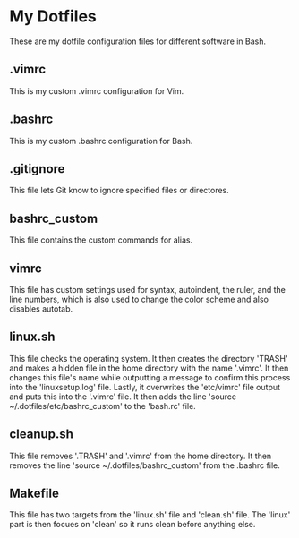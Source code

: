 # My Dotfiles
These are my dotfile configuration files for different software in Bash.

## .vimrc
This is my custom .vimrc configuration for Vim.

## .bashrc
This is my custom .bashrc configuration for Bash.

## .gitignore
This file lets Git know to ignore specified files or directores.

## bashrc_custom
This file contains the custom commands for alias.

## vimrc
This file has custom settings used for syntax, autoindent, the ruler, and the line numbers, which is also used to change the color scheme and also disables autotab.

## linux.sh
This file checks the operating system. It then creates the directory 'TRASH' and makes a hidden file in the home directory with the name '.vimrc'. It then changes this file's name while outputting a message to confirm this process into the 'linuxsetup.log' file. Lastly, it overwrites the 'etc/vimrc' file output and puts this into the '.vimrc' file. It then adds the line 'source ~/.dotfiles/etc/bashrc_custom' to the 'bash.rc' file.

## cleanup.sh
This file removes '.TRASH' and '.vimrc' from the home directory. It then removes the line 'source ~/.dotfiles/bashrc_custom' from the .bashrc file.

## Makefile
This file has two targets from the 'linux.sh' file and 'clean.sh' file. The 'linux' part is then focues on 'clean' so it runs clean before anything else.
